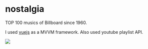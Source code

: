 nostalgia
=========

TOP 100 musics of Billboard since 1960.

I used [vuejs](http://vuejs.org/) as a MVVM framework. Also used youtube playlist API.

![](http://i.imgur.com/vvNP9CO.png)
